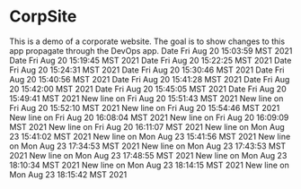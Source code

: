 # CorpSite

This is a demo of a corporate website.  The goal is to show changes to this app propagate through the DevOps app.
Date Fri Aug 20 15:03:59 MST 2021
Date Fri Aug 20 15:19:45 MST 2021
Date Fri Aug 20 15:22:25 MST 2021
Date Fri Aug 20 15:24:31 MST 2021
Date Fri Aug 20 15:30:46 MST 2021
Date Fri Aug 20 15:40:56 MST 2021
Date Fri Aug 20 15:41:28 MST 2021
Date Fri Aug 20 15:42:00 MST 2021
Date Fri Aug 20 15:45:05 MST 2021
Date Fri Aug 20 15:49:41 MST 2021
New line on Fri Aug 20 15:51:43 MST 2021
New line on Fri Aug 20 15:52:10 MST 2021
New line on Fri Aug 20 15:54:46 MST 2021
New line on Fri Aug 20 16:08:04 MST 2021
New line on Fri Aug 20 16:09:09 MST 2021
New line on Fri Aug 20 16:11:07 MST 2021
New line on Mon Aug 23 15:41:02 MST 2021
New line on Mon Aug 23 15:41:56 MST 2021
New line on Mon Aug 23 17:34:53 MST 2021
New line on Mon Aug 23 17:43:53 MST 2021
New line on Mon Aug 23 17:48:55 MST 2021
New line on Mon Aug 23 18:10:34 MST 2021
New line on Mon Aug 23 18:14:15 MST 2021
New line on Mon Aug 23 18:15:42 MST 2021
